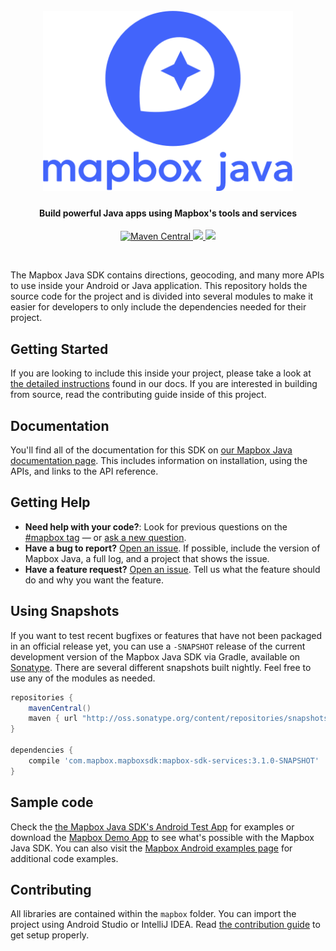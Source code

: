 <h1 align="center">
  <br>
  <a href="https://www.mapbox.com/android-docs/java-sdk/overview/"><img src="https://github.com/mapbox/mapbox-java/blob/master/.github/mbxservice-logo.png" alt="Mapbox Service" width="400"></a>
</h1>

<h4 align="center">Build powerful Java apps using Mapbox's tools and services</h4>

<p align="center">
  <a href="https://maven-badges.herokuapp.com/maven-central/com.mapbox.mapboxsdk/mapbox-android-services">
    <img src="https://maven-badges.herokuapp.com/maven-central/com.mapbox.mapboxsdk/mapbox-android-services/badge.svg"
         alt="Maven Central">
  </a>
  <a href="https://circleci.com/gh/mapbox/mapbox-java">
    <img src="https://circleci.com/gh/mapbox/mapbox-java.svg?style=shield&circle-token=:circle-token">
  </a>
  <a href="https://sonarcloud.io/dashboard?id=mapbox-java-services%3Amaster"><img src="https://sonarcloud.io/api/badges/gate?key=mapbox-java-services%3Amaster"/></a>
</p>
<br>

The Mapbox Java SDK contains directions, geocoding, and many more APIs to use inside your Android or Java application. This repository holds the source code for the project and is divided into several modules to make it easier for developers to only include the dependencies needed for their project.

## Getting Started

If you are looking to include this inside your project, please take a look at [the detailed instructions](https://www.mapbox.com/android-docs/java-sdk/overview/#installation) found in our docs. If you are interested in building from source, read the contributing guide inside of this project.

## Documentation

You'll find all of the documentation for this SDK on [our Mapbox Java documentation page](https://www.mapbox.com/android-docs/java-sdk/overview/). This includes information on installation, using the APIs, and links to the API reference.

## Getting Help

- **Need help with your code?**: Look for previous questions on the [#mapbox tag](https://stackoverflow.com/questions/tagged/mapbox+android) — or [ask a new question](https://stackoverflow.com/questions/tagged/mapbox+android).
- **Have a bug to report?** [Open an issue](https://github.com/mapbox/mapbox-java/issues/new). If possible, include the version of Mapbox Java, a full log, and a project that shows the issue.
- **Have a feature request?** [Open an issue](https://github.com/mapbox/mapbox-java/issues/new). Tell us what the feature should do and why you want the feature.

## Using Snapshots

If you want to test recent bugfixes or features that have not been packaged in an official release yet, you can use a `-SNAPSHOT` release of the current development version of the Mapbox Java SDK via Gradle, available on [Sonatype](https://oss.sonatype.org/content/repositories/snapshots/com/mapbox/mapboxsdk/). There are several different snapshots built nightly. Feel free to use any of the modules as needed.

```gradle
repositories {
    mavenCentral()
    maven { url "http://oss.sonatype.org/content/repositories/snapshots/" }
}

dependencies {
    compile 'com.mapbox.mapboxsdk:mapbox-sdk-services:3.1.0-SNAPSHOT'
}
```

## Sample code

Check the [the Mapbox Java SDK's Android Test App](https://github.com/mapbox/mapbox-java/tree/master/mapbox/app) for examples or download the [Mapbox Demo App](https://play.google.com/store/apps/details?id=com.mapbox.mapboxandroiddemo) to see what's possible with the Mapbox Java SDK. You can also visit the [Mapbox Android examples page](https://www.mapbox.com/android-docs/java-sdk/examples) for additional code examples.

## Contributing

All libraries are contained within the `mapbox` folder. You can import the project using Android Studio or IntelliJ IDEA. Read [the contribution guide](https://github.com/mapbox/mapbox-java/blob/master/CONTRIBUTING.md) to get setup properly.
